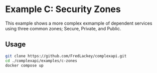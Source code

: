 # Example C: Security Zones  

This example shows a more complex exmample of dependent services using three common zones; Secure, Private, and Public.

## Usage  

```bash
git clone https://github.com/FredLackey/complexapi.git
cd ./complexapi/examples/c-zones
docker compose up
```  
